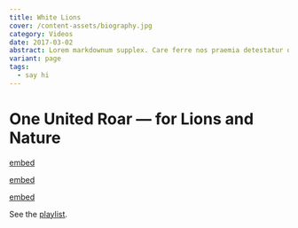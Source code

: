 ```yaml
---
title: White Lions
cover: /content-assets/biography.jpg
category: Videos
date: 2017-03-02
abstract: Lorem markdownum supplex. Care ferre nos praemia detestatur oderit vitatumque, tardius pello ostentare; dixit.
variant: page
tags:
  - say hi
---
```


# One United Roar — for Lions and Nature

[embed](https://www.youtube.com/watch?v=lHqHFpTeU1E)

[embed](https://www.youtube.com/watch?v=qS4GOJp-Ko0)

[embed](https://www.youtube.com/watch?v=Ypjc5E-sfqU)

See the [playlist](https://www.youtube.com/watch?v=91sJ7BKBTzY&list=PLvSMhwXjvCq9xaw13X1o1x9-E8OAN_Fu2).